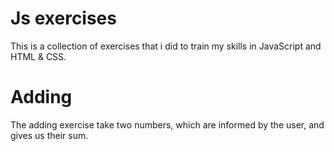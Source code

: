 # Js exercises
This is a collection of exercises that i did to train my skills in JavaScript and HTML & CSS.
# Adding
The adding exercise take two numbers, which are informed by the user, and gives us their sum.
